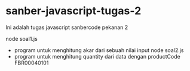 # sanber-javascript-tugas-2
Ini adalah tugas javascript sanbercode pekanan 2

node soal1.js
* program untuk menghitung akar dari sebuah nilai input
node soal2.js
* program untuk menghitung quantity dari data dengan productCode FBR00040101
